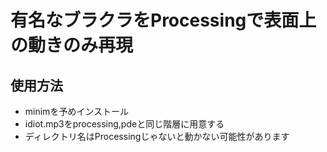 # 有名なブラクラをProcessingで表面上の動きのみ再現
## 使用方法 
- minimを予めインストール
- idiot.mp3をprocessing,pdeと同じ階層に用意する
- ディレクトリ名はProcessingじゃないと動かない可能性があります